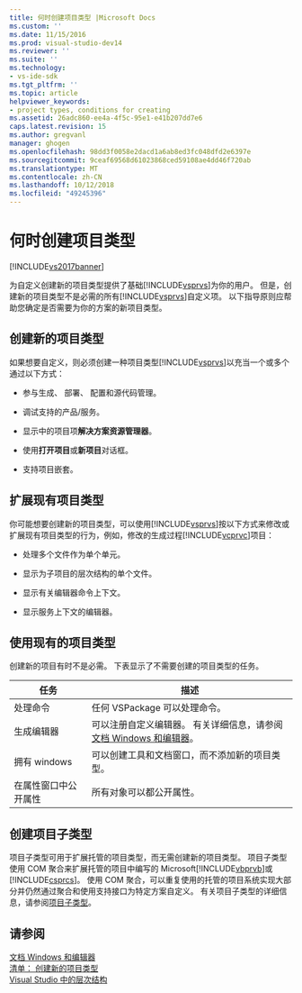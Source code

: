 ```yaml
---
title: 何时创建项目类型 |Microsoft Docs
ms.custom: ''
ms.date: 11/15/2016
ms.prod: visual-studio-dev14
ms.reviewer: ''
ms.suite: ''
ms.technology:
- vs-ide-sdk
ms.tgt_pltfrm: ''
ms.topic: article
helpviewer_keywords:
- project types, conditions for creating
ms.assetid: 26adc860-ee4a-4f5c-95e1-e41b207dd7e6
caps.latest.revision: 15
ms.author: gregvanl
manager: ghogen
ms.openlocfilehash: 98dd3f0058e2dacd1a6ab8ed3fc048dfd2e6397e
ms.sourcegitcommit: 9ceaf69568d61023868ced59108ae4dd46f720ab
ms.translationtype: MT
ms.contentlocale: zh-CN
ms.lasthandoff: 10/12/2018
ms.locfileid: "49245396"
---
```

# <a name="when-to-create-project-types"></a>何时创建项目类型
[!INCLUDE[vs2017banner](../../includes/vs2017banner.md)]

为自定义创建新的项目类型提供了基础[!INCLUDE[vsprvs](../../includes/vsprvs-md.md)]为你的用户。 但是，创建新的项目类型不是必需的所有[!INCLUDE[vsprvs](../../includes/vsprvs-md.md)]自定义项。 以下指导原则应帮助您确定是否需要为你的方案的新项目类型。  
  
## <a name="create-a-new-project-type"></a>创建新的项目类型  
 如果想要自定义，则必须创建一种项目类型[!INCLUDE[vsprvs](../../includes/vsprvs-md.md)]以充当一个或多个通过以下方式：  
  
-   参与生成、 部署、 配置和源代码管理。  
  
-   调试支持的产品/服务。  
  
-   显示中的项目项**解决方案资源管理器**。  
  
-   使用**打开项目**或**新项目**对话框。  
  
-   支持项目嵌套。  
  
## <a name="extend-an-existing-project-type"></a>扩展现有项目类型  
 你可能想要创建新的项目类型，可以使用[!INCLUDE[vsprvs](../../includes/vsprvs-md.md)]按以下方式来修改或扩展现有项目类型的行为，例如，修改的生成过程[!INCLUDE[vcprvc](../../includes/vcprvc-md.md)]项目：  
  
-   处理多个文件作为单个单元。  
  
-   显示为子项目的层次结构的单个文件。  
  
-   显示有关编辑器命令上下文。  
  
-   显示服务上下文的编辑器。  
  
## <a name="use-an-existing-project-type"></a>使用现有的项目类型  
 创建新的项目有时不是必需。 下表显示了不需要创建的项目类型的任务。  
  
|任务|描述|  
|----------|-----------------|  
|处理命令|任何 VSPackage 可以处理命令。|  
|生成编辑器|可以注册自定义编辑器。 有关详细信息，请参阅[文档 Windows 和编辑器](http://msdn.microsoft.com/en-us/603625e1-62b6-413a-bc44-089346e166bc)。|  
|拥有 windows|可以创建工具和文档窗口，而不添加新的项目类型。|  
|在属性窗口中公开属性|所有对象可以都公开属性。|  
  
## <a name="create-a-project-subtype"></a>创建项目子类型  
 项目子类型可用于扩展托管的项目类型，而无需创建新的项目类型。 项目子类型使用 COM 聚合来扩展托管的项目中编写的 Microsoft[!INCLUDE[vbprvb](../../includes/vbprvb-md.md)]或[!INCLUDE[csprcs](../../includes/csprcs-md.md)]。 使用 COM 聚合，可以重复使用的托管的项目系统实现大部分并仍然通过聚合和使用支持接口为特定方案自定义。 有关项目子类型的详细信息，请参阅[项目子类型](../../extensibility/internals/project-subtypes.md)。  
  
## <a name="see-also"></a>请参阅  
 [文档 Windows 和编辑器](http://msdn.microsoft.com/en-us/603625e1-62b6-413a-bc44-089346e166bc)   
 [清单： 创建新的项目类型](../../extensibility/internals/checklist-creating-new-project-types.md)   
 [Visual Studio 中的层次结构](../../extensibility/internals/hierarchies-in-visual-studio.md)

